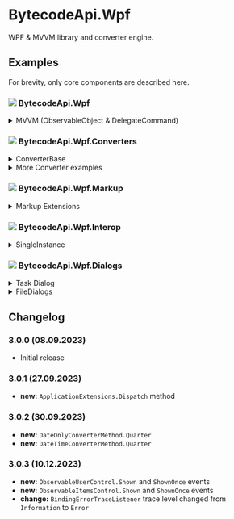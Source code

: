 # BytecodeApi.Wpf

WPF & MVVM library and converter engine.

## Examples

For brevity, only core components are described here.

### ![](http://bytecode77.com/public/vs/namespace.png) BytecodeApi.Wpf

<details>
<summary>MVVM (ObservableObject & DelegateCommand)</summary>

The `ObservableObject` class from the **BytecodeApi** package can be used as a base class for ViewModels.

A `DelegateCommand` can be created as a property and then bound to the view. It has a handler for `Execute` and `CanExecute`.

```
public class MainWindowViewModel : ObservableObject
{
	private DelegateCommand<string>? _TestCommand;
	public DelegateCommand<string> TestCommand => _TestCommand ??= new(TestCommand_Execute);

	private bool _TestProperty;
	public bool TestProperty
	{
		get => _TestProperty;
		set => Set(ref _TestProperty, value);
	}

	private void TestCommand_Execute(string? parameter)
	{
		// ...
	}
}
```
</details>

### ![](http://bytecode77.com/public/vs/namespace.png) BytecodeApi.Wpf.Converters

<details>
<summary>ConverterBase</summary>

This class combines `IValueConverter` and `MarkupExtension`.

The `BytecodeApi.Wpf.Converters` namespace has lots of converters. For example, the `BooleanConverter` converts `bool` values to other types.

**Implementation:**

```
public class BooleanConverter : ConverterBase<bool?>
{
	public BooleanConverterMethod Method { get; set; }

	public BooleanConverter(BooleanConverterMethod method)
	{
		Method = method;
	}

	public override object? Convert(bool? value)
	{
		return Method switch
		{
			BooleanConverterMethod.Default => value,
			BooleanConverterMethod.Inverse => value != true,
			BooleanConverterMethod.Visibility => (value == true).ToVisibility(),
			// ...
		};
	}
}
```

**Usage:**

We use the `BooleanConverter`, because the bound value is a `bool`. Then we specify to what this value should be converted: `Visibility`.

```
<Button Visibility="{Binding ShowThis, Converter={ui:BooleanConverter Visibility}}">
```

Some converts have additional parameters in their constructors. Depending on the converter and its conversion method, a `ConverterParameter` may be used.

In the following example, `Price` is bound. If `Price > 0`, then `Visibility.Visible` should be returned, otherwise `Visibility.Collapsed`:

```
Visibility="{Binding Price, Converter={ui:EqualityConverter Greater, Visibility}, ConverterParameter={ui:Int32 0}}"
```

All converters in this namespace follow the same pattern. Additional converters can be implemented by inheriting the `ConverterBase` class.

</details>

<details>
<summary>More Converter examples</summary>

`If`, the XAML way:

```
Title="{Binding IsCreate, Converter={ui:IfConverter 'Create Entry', 'Edit Entry'}}"
```

Display the `[Description("...")]` attribute of an enum value:

```
{Binding SomeEnumValue, Converter={ui:EnumConverter Description}}
```

Display the first 3 digits of a `Version`:

```
{Binding Source={x:Static ApplicationVersion}, Converter={ui:VersionConverter 3}}
```

Convert a `DateTime` value using `Format` as the conversion method:

```
{Binding LastModified, Converter={ui:DateTimeConverter Format}, ConverterParameter='yyyy-MM-dd HH:mm:ss'}
```

... And many many more. Please review the documentation on each converter and the *ConverterMethod class.

</details>

### ![](http://bytecode77.com/public/vs/namespace.png) BytecodeApi.Wpf.Markup

<details>
<summary>Markup Extensions</summary>

This namespace has markup extensions for all built in types:

```
"{ui:Int32 123}"
"{ui:DateTime '2023-01-01', 'yyyy-MM-dd'}"
"{ui:Thickness 10, 5, 10, 5}"
...
```

`event` to `ICommand` extension:

```
Closed="{ui:EventBinding WindowClosedCommand}"
```

</details>

### ![](http://bytecode77.com/public/vs/namespace.png) BytecodeApi.Wpf.Interop

<details>
<summary>SingleInstance</summary>

The `SingleInstance` can detect an already running instance and notify it:

```
public partial class App : Application
{
	public static SingleInstance SingleInstance { get; private set; }

	public App()
	{
		SingleInstance = new SingleInstance("MY_APPLICATION_NAME_SINGLE_INSTANCE");
		if (SingleInstance.CheckInstanceRunning())
		{
			SingleInstance.SendActivationMessage();
			Shutdown();
		}
	}
}

public partial class MainWindow
{
	private void MainWindow_Loaded(object sender, RoutedEventArgs e)
	{
		App.SingleInstance.RegisterWindow(this);
		App.SingleInstance.Activated += delegate
		{
			Show();
			if (WindowState == WindowState.Minimized) WindowState = WindowState.Normal;
			Activate();
		};
	}
}
```
</details>

### ![](http://bytecode77.com/public/vs/namespace.png) BytecodeApi.Wpf.Dialogs

<details>
<summary>Task Dialog</summary>

The `Dialog` class is a fluent wrapper around the Windows Task Dialog interface. It is internally using `System.Windows.Forms.TaskDialog`.

```
DialogResult result = Dialog
	.Title("My Task Dialog")
	.Text("I am a Task Dialog")
	.Icon(DialogIcon.ShieldBlueBar)
	.Expander("Additional info...")
	.Button(DialogResult.OK)
	.Button(DialogResult.Cancel, "Later")
	.Show(owner);

if (result == DialogResult.OK)
{
	// ...
}
```

The `DialogMessageBoxes` class offers some shorthand methods for common message boxes:

```
if (DialogMessageBoxes.OkCancel(owner, "title", "text", isWarning: false, "Text in expander"))
{
	// ...
}
```

</details>

<details>
<summary>FileDialogs</summary>

`FileDialogs` is a shorthand class to access various file dialogs.

Additionally, it retrieves information about a file extension from the operating system to display a string like

> *.txt|Text files

```
if (FileDialogs.Open("txt") is string path)
{
	// ...
}
```

```
if (FileDialogs.OpenFolder(@"C:\path\to\directory") is string directory)
{
	// ...
}
```

**See also:**

- `FileDialogs.OpenMultiple`
- `FileDialogs.Save`
- `FileDialogs.SelectIcon`

</details>

## Changelog

### 3.0.0 (08.09.2023)

* Initial release

### 3.0.1 (27.09.2023)

* **new:** `ApplicationExtensions.Dispatch` method

### 3.0.2 (30.09.2023)

* **new:** `DateOnlyConverterMethod.Quarter`
* **new:** `DateTimeConverterMethod.Quarter`

### 3.0.3 (10.12.2023)

* **new:** `ObservableUserControl.Shown` and `ShownOnce` events
* **new:** `ObservableItemsControl.Shown` and `ShownOnce` events
* **change:** `BindingErrorTraceListener` trace level changed from `Information` to `Error`